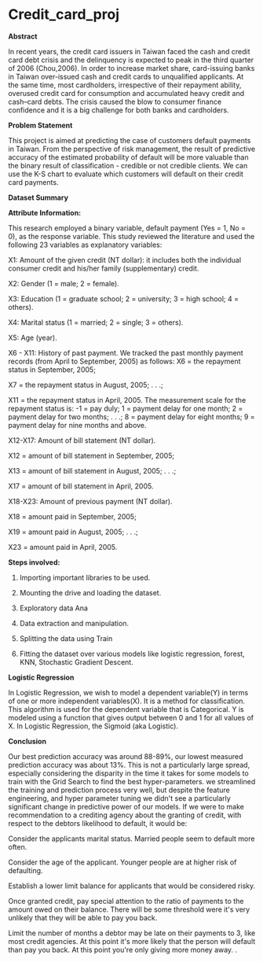 # Credit_card_proj


**Abstract**


In recent years, the credit card issuers in Taiwan faced the cash and credit card debt
crisis and the delinquency is expected to peak in the third quarter of 2006
(Chou,2006).
In order to increase market share, card-issuing banks in Taiwan over-issued cash
and credit cards to unqualified applicants. At the same time, most cardholders,
irrespective of their repayment ability, overused credit card for consumption and
accumulated heavy credit and cash–card debts.
The crisis caused the blow to consumer finance confidence and it is a big challenge
for both banks and cardholders.


**Problem Statement**


This project is aimed at predicting the case of customers default payments in
Taiwan. From the perspective of risk management, the result of predictive
accuracy of the estimated probability of default will be more valuable than the
binary result of classification - credible or not credible clients.
We can use the K-S chart to evaluate which customers will default on their credit
card payments.


**Dataset Summary**


**Attribute Information:**


This research employed a binary variable, default payment (Yes = 1, No = 0), as
the response variable. This study reviewed the literature and used the following 23
variables as explanatory variables:


X1: Amount of the given credit (NT dollar): it includes both the individual
consumer credit and his/her family (supplementary) credit.

X2: Gender (1 = male; 2 = female).

X3: Education (1 = graduate school; 2 = university; 3 = high school; 4 = others).

X4: Marital status (1 = married; 2 = single; 3 = others).

X5: Age (year).

X6 - X11: History of past payment. We tracked the past monthly payment records
(from April to September, 2005) as follows:
X6 = the repayment status in September, 2005;

X7 = the repayment status in August, 2005; . . .;

X11 = the repayment status in April, 2005. The measurement scale for the
repayment status is: -1 = pay duly; 1 = payment delay for one month; 2 = payment
delay for two months; . . .; 8 = payment delay for eight months; 9 = payment delay
for nine months and above.

X12-X17: Amount of bill statement (NT dollar).

X12 = amount of bill statement in September, 2005;

X13 = amount of bill statement in August, 2005; . . .;

X17 = amount of bill statement in April, 2005.

X18-X23: Amount of previous payment (NT dollar).

X18 = amount paid in September, 2005;

X19 = amount paid in August, 2005; . . .;

X23 = amount paid in April, 2005.

**Steps involved:**

1. Importing important libraries to be used.
 
2. Mounting the drive and loading the dataset.
 
3. Exploratory data Ana
 
4. Data extraction and manipulation.
 
5. Splitting the data using Train
 
6. Fitting the dataset over various models like logistic regression, forest, KNN, Stochastic Gradient Descent.


**Logistic Regression**


In Logistic Regression, we wish to model a dependent variable(Y) in terms of one
or more independent variables(X). It is a method for classification. This algorithm
is used for the dependent variable that is Categorical. Y is modeled using a
function that gives output between 0 and 1 for all values of X. In Logistic
Regression, the Sigmoid (aka Logistic).

**Conclusion**

Our best prediction accuracy was around 88-89%, our lowest measured
prediction accuracy was about 13%. This is not a particularly large
spread, especially considering the disparity in the time it takes for some
models to train with the Grid Search to find the best hyper-parameters.
we streamlined the training and prediction process very well, but despite
the feature engineering, and hyper parameter tuning we didn't see a
particularly significant change in predictive power of our models.
If we were to make recommendation to a crediting agency about the
granting of credit, with respect to the debtors likelihood to default, it
would be:


Consider the applicants marital status. Married people seem to
default more often.

Consider the age of the applicant. Younger people are at higher
risk of defaulting.

Establish a lower limit balance for applicants that would be
considered risky.

Once granted credit, pay special attention to the ratio of payments
to the amount owed on their balance. There will be some threshold
were it's very unlikely that they will be able to pay you back.

Limit the number of months a debtor may be late on their
payments to 3, like most credit agencies. At this point it's more
likely that the person will default than pay you back. At this point
you're only giving more money away.
.

